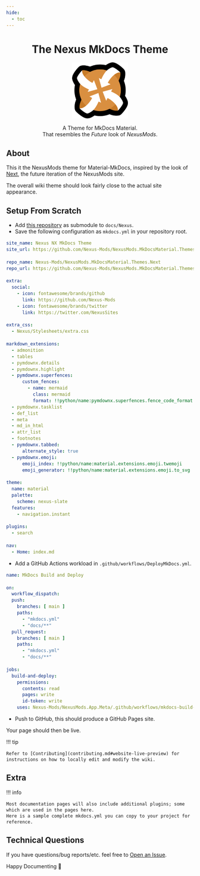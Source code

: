 ```yaml
---
hide:
  - toc
---
```


<div align="center">
	<h1>The Nexus MkDocs Theme</h1>
	<img src="../Images/Nexus-Icon.png" width="150" align="center" />
	<br/> <br/>
    A Theme for MkDocs Material.
    <br/>
    That resembles the <i>Future</i> look of <i>NexusMods</i>.
</div>

## About

This it the NexusMods theme for Material-MkDocs, inspired by the look of [Next](https://next.nexusmods.com), 
the future iteration of the NexusMods site.  

The overall wiki theme should look fairly close to the actual site appearance.

## Setup From Scratch

- Add [this repository](https://github.com/Nexus-Mods/NexusMods.MkDocsMaterial.Themes.Next) as submodule to `docs/Nexus`.
- Save the following configuration as `mkdocs.yml` in your repository root.

```yaml
site_name: Nexus NX MkDocs Theme
site_url: https://github.com/Nexus-Mods/NexusMods.MkDocsMaterial.Themes.Next

repo_name: Nexus-Mods/NexusMods.MkDocsMaterial.Themes.Next
repo_url: https://github.com/Nexus-Mods/NexusMods.MkDocsMaterial.Themes.Next

extra:
  social:
    - icon: fontawesome/brands/github
      link: https://github.com/Nexus-Mods
    - icon: fontawesome/brands/twitter
      link: https://twitter.com/NexusSites

extra_css:
  - Nexus/Stylesheets/extra.css

markdown_extensions:
  - admonition
  - tables
  - pymdownx.details
  - pymdownx.highlight
  - pymdownx.superfences:
      custom_fences:
        - name: mermaid
          class: mermaid
          format: !!python/name:pymdownx.superfences.fence_code_format
  - pymdownx.tasklist
  - def_list
  - meta
  - md_in_html
  - attr_list
  - footnotes
  - pymdownx.tabbed:
      alternate_style: true
  - pymdownx.emoji:
      emoji_index: !!python/name:material.extensions.emoji.twemoji
      emoji_generator: !!python/name:material.extensions.emoji.to_svg

theme:
  name: material
  palette:
    scheme: nexus-slate
  features:
    - navigation.instant

plugins:
  - search

nav:
  - Home: index.md
```

- Add a GitHub Actions workload in `.github/workflows/DeployMkDocs.yml`.

```yaml
name: MkDocs Build and Deploy

on:
  workflow_dispatch:
  push:
    branches: [ main ]
    paths:
      - "mkdocs.yml"
      - "docs/**"
  pull_request:
    branches: [ main ]
    paths:
      - "mkdocs.yml"
      - "docs/**"

jobs:
  build-and-deploy:
    permissions:
      contents: read
      pages: write
      id-token: write
    uses: Nexus-Mods/NexusMods.App.Meta/.github/workflows/mkdocs-build-and-deploy.yaml@main

```

- Push to GitHub, this should produce a GitHub Pages site. 

Your page should then be live.

!!! tip

    Refer to [Contributing](contributing.md#website-live-preview) for instructions on how to locally edit and modify the wiki.

## Extra

!!! info

    Most documentation pages will also include additional plugins; some which are used in the pages here.  
    Here is a sample complete mkdocs.yml you can copy to your project for reference.  


## Technical Questions

If you have questions/bug reports/etc. feel free to [Open an Issue](https://github.com/Nexus-Mods/NexusMods.MkDocsMaterial.Themes.Next/issues/new).

Happy Documenting 🧡